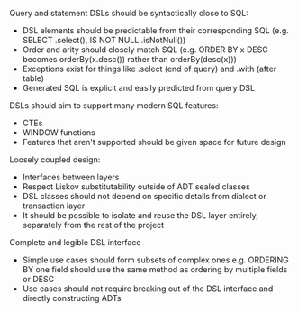 Query and statement DSLs should be syntactically close to SQL:
* DSL elements should be predictable from their corresponding SQL (e.g. SELECT .select(), IS NOT NULL .isNotNull())
* Order and arity should closely match SQL (e.g. ORDER BY x DESC becomes orderBy(x.desc()) rather than orderBy(desc(x))) 
* Exceptions exist for things like .select (end of query) and .with (after table)
* Generated SQL is explicit and easily predicted from query DSL

DSLs should aim to support many modern SQL features:
* CTEs
* WINDOW functions
* Features that aren't supported should be given space for future design

Loosely coupled design:
* Interfaces between layers
* Respect Liskov substitutability outside of ADT sealed classes
* DSL classes should not depend on specific details from dialect or transaction layer
* It should be possible to isolate and reuse the DSL layer entirely, separately from the rest of the project  

Complete and legible DSL interface
* Simple use cases should form subsets of complex ones e.g. ORDERING BY one field should use the same method as ordering by multiple fields or DESC
* Use cases should not require breaking out of the DSL interface and directly constructing ADTs

